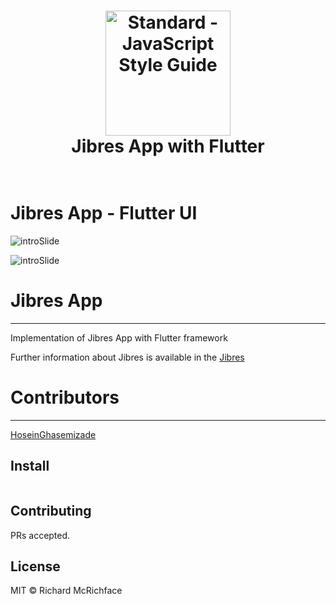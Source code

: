 <h1 align="center">
  <a href="https://standardjs.com"><img src="https://cdn.jibres.ir/logo/en/png/Jibres-Logo-en-safe-2048.png" alt="Standard - JavaScript Style Guide" width="200"></a>
  <br>
  Jibres App with Flutter
  <br>
  <br>
</h1>


# Jibres App - Flutter UI
![introSlide](https://user-images.githubusercontent.com/92257857/183235662-e1e8fc15-5099-48c7-900e-770a140a3a4b.png)

![introSlide](https://user-images.githubusercontent.com/92257857/183235582-ceb2d6ad-ed3c-4090-99e2-7c0774670eef.png)


# Jibres App
---------------------
Implementation of Jibres App with Flutter framework

[Jibres]: <http://jibres.com>
Further information about Jibres is available in the [Jibres]

# Contributors
---------------------
[HoseinGhasemizade]: <http://ghasemizade.com>
[HoseinGhasemizade]

## Install

```
```



## Contributing

PRs accepted.

## License

MIT © Richard McRichface
